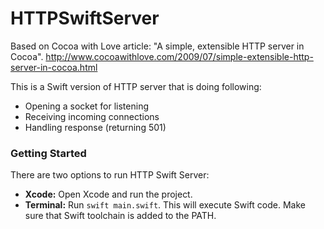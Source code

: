 # HTTPSwiftServer

Based on Cocoa with Love article:
"A simple, extensible HTTP server in Cocoa".
http://www.cocoawithlove.com/2009/07/simple-extensible-http-server-in-cocoa.html

This is a Swift version of HTTP server that is doing following:
- Opening a socket for listening
- Receiving incoming connections
- Handling response (returning 501)

### Getting Started
There are two options to run HTTP Swift Server:
- **Xcode:** Open Xcode and run the project.
- **Terminal:** Run `swift main.swift`. This will execute Swift code. Make sure that Swift toolchain is added to the PATH.
